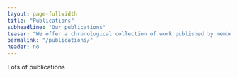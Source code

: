 ```yaml
---
layout: page-fullwidth
title: "Publications"
subheadline: "Our publications"
teaser: "We offer a chronological collection of work published by members of our group."
permalink: "/publications/"
header: no
---
```


Lots of publications
